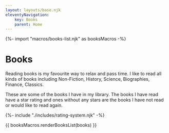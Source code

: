```yaml
---
layout: layouts/base.njk
eleventyNavigation:
    key: Books
    parent: Home
---
```

{%- import "macros/books-list.njk" as booksMacros -%}

# Books

Reading books is my favourite way to relax and pass time. I like to read all kinds of books including Non-Fiction, History, Science, Biographies, Finance, Classics.

These are some of the books I have in my library. The books I have read have a star rating and ones without any stars are the books I have not read or would like to read again. 

{%- include "./includes/rating-system.njk" -%}

{{ booksMacros.renderBooksList(books) }}